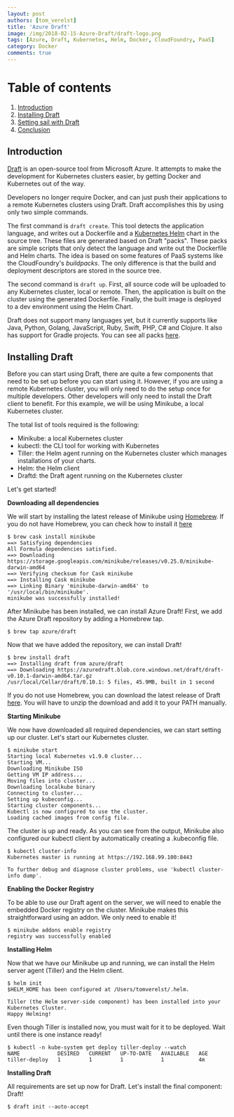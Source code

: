 ```yaml
---
layout: post
authors: [tom_verelst]
title: 'Azure Draft'
image: /img/2018-02-15-Azure-Draft/draft-logo.png
tags: [Azure, Draft, Kubernetes, Helm, Docker, CloudFoundry, PaaS]
category: Docker
comments: true
---
```


# Table of contents
1. [Introduction](#introduction)
2. [Installing Draft](#installing-draft)
3. [Setting sail with Draft](#setting-sail-with-draft)
3. [Conclusion](#conclusion)

## Introduction

[Draft](https://github.com/Azure/draft) is an open-source tool from Microsoft Azure.
It attempts to make the development for Kubernetes clusters easier, 
by getting Docker and Kubernetes out of the way.

Developers no longer require Docker,
and can just push their applications to a remote Kubernetes clusters using Draft.
Draft accomplishes this by using only two simple commands.

The first command is `draft create`.
This tool detects the application language, 
and writes out a Dockerfile and a [Kubernetes Helm](https://github.com/kubernetes/helm) chart in the source tree.
These files are generated based on Draft "packs".
These packs are simple scripts that only detect the language
and write out the Dockerfile and Helm charts.
The idea is based on some features of PaaS systems like the CloudFoundry's *buildpacks*.
The only difference is that the build and deployment descriptors are stored in the source tree.

The second command is `draft up`.
First, all source code will be uploaded to any Kubernetes cluster, 
local or remote.
Then, the application is built on the cluster using the generated Dockerfile.
Finally, the built image is deployed to a dev environment using the Helm Chart.

Draft does not support many languages yet, 
but it currently supports like Java, Python, Golang, JavaScript, Ruby, Swift, PHP, C# and Clojure.
It also has support for Gradle projects.
You can see all packs [here](https://github.com/Azure/draft/tree/master/packs).

## Installing Draft

Before you can start using Draft,
there are quite a few components that need to be set up before you can start using it.
However, 
if you are using a remote Kubernetes cluster,
you will only need to do the setup once for multiple developers.
Other developers will only need to install the Draft client to benefit.
For this example, we will be using Minikube, 
a local Kubernetes cluster.

The total list of tools required is the following:

- Minikube: a local Kubernetes cluster
- kubectl: the CLI tool for working with Kubernetes
- Tiller: the Helm agent running on the Kubernetes cluster which manages installations of your charts. 
- Helm: the Helm client
- Draftd: the Draft agent running on the Kubernetes cluster

Let's get started!
  
**Downloading all dependencies**
  
We will start by installing the latest release of Minikube using [Homebrew](https://github.com/Homebrew/brew).
If you do not have Homebrew,
you can check how to install it [here](https://kubernetes.io/docs/tasks/tools/install-minikube/)

```
$ brew cask install minikube
==> Satisfying dependencies
All Formula dependencies satisfied.
==> Downloading https://storage.googleapis.com/minikube/releases/v0.25.0/minikube-darwin-amd64
==> Verifying checksum for Cask minikube
==> Installing Cask minikube
==> Linking Binary 'minikube-darwin-amd64' to '/usr/local/bin/minikube'.
minikube was successfully installed!
```

After Minikube has been installed,
we can install Azure Draft!
First, we add the Azure Draft repository by adding a Homebrew tap.

```
$ brew tap azure/draft
```

Now that we have added the repository,
we can install Draft!

```
$ brew install draft
==> Installing draft from azure/draft
==> Downloading https://azuredraft.blob.core.windows.net/draft/draft-v0.10.1-darwin-amd64.tar.gz
/usr/local/Cellar/draft/0.10.1: 5 files, 45.9MB, built in 1 second
```

If you do not use Homebrew,
you can download the latest release of Draft [here](https://github.com/Azure/draft/releases).
You will have to unzip the download and add it to your PATH manually.

**Starting Minikube**

We now have downloaded all required dependencies,
we can start setting up our cluster.
Let's start our Kubernetes cluster.

```
$ minikube start
Starting local Kubernetes v1.9.0 cluster...
Starting VM...
Downloading Minikube ISO
Getting VM IP address...
Moving files into cluster...
Downloading localkube binary
Connecting to cluster...
Setting up kubeconfig...
Starting cluster components...
Kubectl is now configured to use the cluster.
Loading cached images from config file.
```

The cluster is up and ready. 
As you can see from the output,
Minikube also configured our kubectl client by automatically creating a .kubeconfig file.

```
$ kubectl cluster-info
Kubernetes master is running at https://192.168.99.100:8443

To further debug and diagnose cluster problems, use 'kubectl cluster-info dump'.
```

**Enabling the Docker Registry**

To be able to use our Draft agent on the server,
we will need to enable the embedded Docker registry on the cluster.
Minikube makes this straightforward using an addon.
We only need to enable it!

```
$ minikube addons enable registry
registry was successfully enabled
```

**Installing Helm**

Now that we have our Minikube up and running,
we can install the Helm server agent (Tiller) and the Helm client.

```
$ helm init
$HELM_HOME has been configured at /Users/tomverelst/.helm.

Tiller (the Helm server-side component) has been installed into your Kubernetes Cluster.
Happy Helming!
```

Even though Tiller is installed now,
you must wait for it to be deployed.
Wait until there is one instance ready!

```
$ kubectl -n kube-system get deploy tiller-deploy --watch
NAME            DESIRED   CURRENT   UP-TO-DATE   AVAILABLE   AGE
tiller-deploy   1         1         1            1           4m
```

**Installing Draft**

All requirements are set up now for Draft.
Let's install the final component: Draft!

```
$ draft init --auto-accept
```


